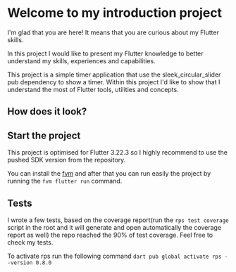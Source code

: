 # Welcome to my introduction project

I'm glad that you are here! It means that you are curious about my Flutter skills.

In this project I would like to present my Flutter knowledge to better understand my skills, experiences
and capabilities.

This project is a simple timer application that use the sleek_circular_slider pub dependency to show a timer.
Within this project I'd like to show that I understand the most of Flutter tools, utilities and concepts.

## How does it look?


## Start the project

This project is optimised for Flutter 3.22.3 so I highly recommend to use the pushed SDK version from the repository.

You can install the [fvm](https://fvm.app/documentation/getting-started) and after that you can run easily the project by running the ```fvm flutter run``` command.

## Tests
I wrote a few tests, based on the coverage report(run the ```rps test coverage``` script in the root and it will generate and open automatically the coverage report as well) the repo reached the 90% of test coverage. 
Feel free to check my tests.

To activate rps run the following command ```dart pub global activate rps --version 0.8.0```
